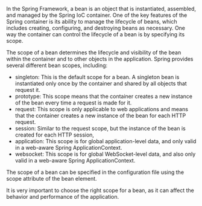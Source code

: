 In the Spring Framework, a bean is an object that is instantiated, assembled, and managed by the Spring IoC container. One of the key features of the Spring container is its ability to manage the lifecycle of beans, which includes creating, configuring, and destroying beans as necessary. One way the container can control the lifecycle of a bean is by specifying its scope.

The scope of a bean determines the lifecycle and visibility of the bean within the container and to other objects in the application. Spring provides several different bean scopes, including:

   - singleton: This is the default scope for a bean. A singleton bean is instantiated only once by the container and shared by all objects that request it.
   - prototype: This scope means that the container creates a new instance of the bean every time a request is made for it.
   - request: This scope is only applicable to web applications and means that the container creates a new instance of the bean for each HTTP request.
   - session: Similar to the request scope, but the instance of the bean is created for each HTTP session,
   - application: This scope is for global application-level data, and only valid in a web-aware Spring ApplicationContext.
   - websocket: This scope is for global WebSocket-level data, and also only valid in a web-aware Spring ApplicationContext.

The scope of a bean can be specified in the configuration file using the scope attribute of the bean element.

It is very important to choose the right scope for a bean, as it can affect the behavior and performance of the application.